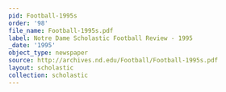 ```yaml
---
pid: Football-1995s
order: '98'
file_name: Football-1995s.pdf
label: Notre Dame Scholastic Football Review - 1995
_date: '1995'
object_type: newspaper
source: http://archives.nd.edu/Football/Football-1995s.pdf
layout: scholastic
collection: scholastic
---
```

